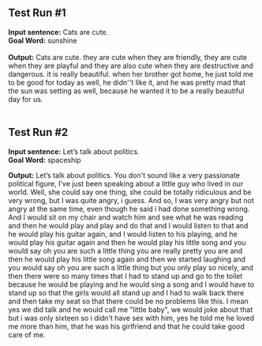 ## Test Run #1
**Input sentence:** Cats are cute.
<br> **Goal Word:** sunshine
<br>
<br>
**Output:**
Cats are cute. they are cute when they are friendly, they are cute when they are playful and they are also cute when they are destructive and dangerous. it is really beautiful. when her brother got home, he just told me to be good for today as well, he didn''t like it, and he was pretty mad that the sun was setting as well, because he wanted it to be a really beautiful day for us.
<br>
<br>
## Test Run #2
**Input sentence:** Let’s talk about politics.
<br> **Goal Word:** spaceship

**Output:**
Let’s talk about politics. You don't sound like a very passionate political figure, I've just been speaking about a little guy who lived in our world. Well, she could say one thing, she could be totally ridiculous and be very wrong, but I was quite angry, i guess. And so, I was very angry but not angry at the same time, even though he said i had done something wrong. And I would sit on my chair and watch him and see what he was reading and then he would play and play and do that and I would listen to that and he would play his guitar again, and I would listen to his playing, and he would play his guitar again and then he would play his little song and you would say oh you are such a little thing you are really pretty you are and then he would play his little song again and then we started laughing and you would say oh you are such a little thing but you only play so nicely, and then there were so many times that I had to stand up and go to the toilet because he would be playing and he would sing a song and I would have to stand up so that the girls would all stand up and I had to walk back there and then take my seat so that there could be no problems like this. I mean yes we did talk and he would call me "little baby", we would joke about that but i was only sixteen so i didn't have sex with him, yes he told me he loved me more than him, that he was his girlfriend and that he could take good care of me.
